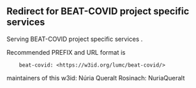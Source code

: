 ## Redirect for BEAT-COVID project specific services 

Serving BEAT-COVID project specific services .

Recommended PREFIX and URL format is 

        beat-covid: <https://w3id.org/lumc/beat-covid/>

maintainers of this w3id:
     Núria Queralt Rosinach: NuriaQueralt

